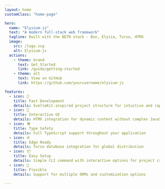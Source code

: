 ```yaml
---
layout: home
customClass: "home-page"

hero:
  name: "Elysium-js"
  text: "A modern full-stack web framework"
  tagline: Built with the BETH stack - Bun, Elysia, Turso, HTMX
  image:
    src: /logo.svg
    alt: Elysium-js
  actions:
    - theme: brand
      text: Get Started
      link: /guide/getting-started
    - theme: alt
      text: View on GitHub
      link: https://github.com/yourusername/elysium-js

features:
  - icon: 🚀
    title: Fast Development
    details: SvelteKit-inspired project structure for intuitive and rapid development
  - icon: 🔄
    title: Interactive UI
    details: HTMX integration for dynamic content without complex JavaScript
  - icon: 🛠️
    title: Type Safety
    details: Full TypeScript support throughout your application
  - icon: 🌐
    title: Edge Ready
    details: Turso database integration for global distribution
  - icon: 📦
    title: Easy Setup
    details: Simple CLI command with interactive options for project creation
  - icon: 🔌
    title: Flexible
    details: Support for multiple ORMs and customization options

---
```


<style>
.home-page .VPHero {
  position: relative;
  overflow: hidden;
}

.home-page .VPHero::before {
  content: '';
  position: absolute;
  top: 0;
  left: 0;
  right: 0;
  bottom: 0;
  background: 
    radial-gradient(circle at 20% 20%, rgba(139, 92, 246, 0.15), transparent 40%),
    radial-gradient(circle at 80% 80%, rgba(139, 92, 246, 0.15), transparent 40%);
  z-index: -1;
}

.home-page .VPFeatures {
  position: relative;
  z-index: 1;
}

.home-page .VPFeatures::before {
  content: '';
  position: absolute;
  top: -100px;
  left: 0;
  right: 0;
  height: 200px;
  background: linear-gradient(to bottom, transparent, var(--vp-c-bg));
  z-index: -1;
}

/* Animated background */
@keyframes gradientAnimation {
  0% {
    background-position: 0% 50%;
  }
  50% {
    background-position: 100% 50%;
  }
  100% {
    background-position: 0% 50%;
  }
}

.home-page .VPHero .container {
  position: relative;
}

.home-page .VPHero .container::after {
  content: '';
  position: absolute;
  top: -50%;
  left: -50%;
  right: -50%;
  bottom: -50%;
  background: linear-gradient(45deg, 
    rgba(139, 92, 246, 0.03) 0%, 
    rgba(124, 58, 237, 0.03) 25%, 
    rgba(109, 40, 217, 0.03) 50%, 
    rgba(124, 58, 237, 0.03) 75%, 
    rgba(139, 92, 246, 0.03) 100%);
  background-size: 400% 400%;
  animation: gradientAnimation 15s ease infinite;
  z-index: -1;
  transform: rotate(30deg);
}

/* Floating animation for the logo */
@keyframes float {
  0% {
    transform: translateY(0px);
  }
  50% {
    transform: translateY(-10px);
  }
  100% {
    transform: translateY(0px);
  }
}

.home-page .VPHero .image-container {
  animation: float 6s ease-in-out infinite;
}

/* Glowing effect for feature icons */
.home-page .VPFeatures .icon {
  position: relative;
}

.home-page .VPFeatures .icon::after {
  content: '';
  position: absolute;
  top: -5px;
  left: -5px;
  right: -5px;
  bottom: -5px;
  background: rgba(139, 92, 246, 0.2);
  border-radius: 50%;
  z-index: -1;
  filter: blur(10px);
  opacity: 0;
  transition: opacity 0.3s ease;
}

.home-page .VPFeature:hover .icon::after {
  opacity: 1;
}
</style>

